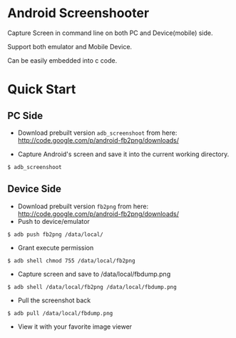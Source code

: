 # Android Screenshooter #

Capture Screen in command line on both PC and Device(mobile) side.

Support both emulator and Mobile Device.

Can be easily embedded into c code.

# Quick Start #

## PC Side ##

  * Download prebuilt version `adb_screenshoot` from here: http://code.google.com/p/android-fb2png/downloads/

  * Capture Android's screen and save it into the current working directory.
```
$ adb_screenshoot
```

## Device Side ##
  * Download prebuilt version `fb2png` from here: http://code.google.com/p/android-fb2png/downloads/
  * Push to device/emulator
```
$ adb push fb2png /data/local/
```
  * Grant execute permission
```
$ adb shell chmod 755 /data/local/fb2png
```
  * Capture screen and save to /data/local/fbdump.png
```
$ adb shell /data/local/fb2png /data/local/fbdump.png
```
  * Pull the screenshot back
```
$ adb pull /data/local/fbdump.png
```
  * View it with your favorite image viewer